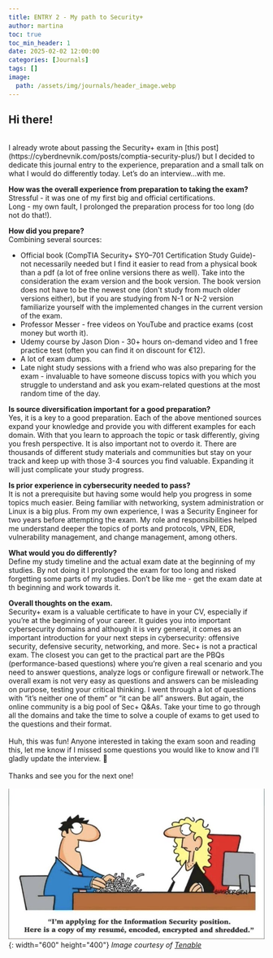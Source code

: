 ```yaml
---
title: ENTRY 2 - My path to Security+
author: martina
toc: true
toc_min_header: 1
date: 2025-02-02 12:00:00
categories: [Journals]
tags: []
image:
  path: /assets/img/journals/header_image.webp
---
```


## Hi there!
<br>
I already wrote about passing the Security+ exam in [this post](https://cyberdnevnik.com/posts/comptia-security-plus/) but I decided to dedicate this journal entry to the experience, preparation and a small talk on what I would do differently today. Let’s do an interview…with me.

**How was the overall experience from preparation to taking the exam?**<br>
Stressful - it was one of my first big and official certifications.<br>Long - my own fault, I prolonged the preparation process for too long (do not do that!). <br>

**How did you prepare?**
<br>Combining several sources:
* Official book (CompTIA Security+ SY0–701 Certification Study Guide)- not necessarily needed but I find it easier to read from a physical book than a pdf (a lot of free online versions there as well). Take into the consideration the exam version and the book version. The book version does not have to be the newest one (don't study from much older versions either), but if you are studying from N-1 or N-2 version familiarize yourself with the implemented changes in the current version of the exam.
* Professor Messer - free videos on YouTube and practice exams (cost money but worth it).
* Udemy course by Jason Dion - 30+ hours on-demand video and 1 free practice test (often you can find it on discount for €12).
* A lot of exam dumps.
* Late night study sessions with a friend who was also preparing for the exam - invaluable to have someone discuss topics with you which you struggle to understand and ask you exam-related questions at the most random time of the day. 

**Is source diversification important for a good preparation?**
<br>Yes, it is a key to a good preparation. Each of the above mentioned sources expand your knowledge and provide you with different examples for each domain. With that you learn to approach the topic or task differently, giving you fresh perspective. It is also important not to overdo it. There are thousands of different study materials and communities but stay on your track and keep up with those 3-4 sources you find valuable. Expanding it will just complicate your study progress.

**Is prior experience in cybersecurity needed to pass?**
<br>It is not a prerequisite but having some would help you progress in some topics much easier. Being familiar with networking, system administration or Linux is a big plus. From my own experience, I was a Security Engineer for two years before attempting the exam. My role and responsibilities helped me understand deeper the topics of ports and protocols, VPN, EDR, vulnerability management, and change management, among others.

**What would you do differently?**
<br>Define my study timeline and the actual exam date at the beginning of my studies. By not doing it I prolonged the exam for too long and risked forgetting some parts of my studies. Don’t be like me - get the exam date at th beginning and work towards it.

**Overall thoughts on the exam.**
<br>Security+ exam is a valuable certificate to have in your CV, especially if you’re at the beginning of your career. It guides you into important cybersecurity domains and although it is very general, it comes as an important introduction for your next steps in cybersecurity: offensive security, defensive security, networking, and more. Sec+ is not a practical exam. The closest you can get to the practical part are the PBQs (performance-based questions) where you’re given a real scenario and you need to answer questions, analyze logs or configure firewall or network.The overall exam is not very easy as questions and answers can be misleading on purpose, testing your critical thinking. I went through a lot of questions with “it’s neither one of them” or “it can be all” answers. 
But again, the online community is a big pool of Sec+ Q&As. Take your time to go through all the domains and take the time to solve a couple of exams to get used to the questions and their format.
<br>
<br>
Huh, this was fun! Anyone interested in taking the exam soon and reading this, let me know if I missed some questions you would like to know and I’ll gladly update the interview. 🙂
<br>
<br>
Thanks and see you for the next one!
<br>
<br>
![Image](/assets/img/journals/entry2/funny.png){: width="600" height="400"}
*Image courtesy of [Tenable](https://x.com/TenableSecurity/status/1074746088735817728)*